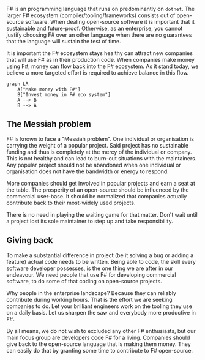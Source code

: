 ﻿F# is an programming language that runs on predominantly on `dotnet`.
The larger F# ecosystem (compiler/tooling/frameworks) consists out of open-source software.
When dealing open-source software it is important that it sustainable and future-proof.
Otherwise, as an enterprise, you cannot justify choosing F# over an other language
when there are no guarantees that the language will sustain the test of time.

It is important the F# ecosystem stays healthy can attract new companies that will use F# as in their production code.
When companies make money using F#, money can flow back into the F# ecosystem.
As it stand today, we believe a more targeted effort is required to achieve balance in this flow.

```mermaid
graph LR
    A["Make money with F#"]
    B["Invest money in F# eco system"]
    A --> B
    B --> A
```

## The Messiah problem

F# is known to face a "Messiah problem". One individual or organisation is carrying the weight of a popular project.
Said project has no sustainable funding and thus is completely at the mercy of the individual or company.
This is not healthy and can lead to burn-out situations with the maintainers.
Any popular project should not be abandoned when one individual or organisation does not have the bandwidth or energy to respond.

More companies should get involved in popular projects and earn a seat at the table.
The prosperity of an open-source should be influenced by the commercial user-base.
It should be normalized that companies actually contribute back to their most-widely used projects.

There is no need in playing the waiting game for that matter. Don't wait until a project lost its sole maintainer to step up and take responsibility.

## Giving back

To make a substantial difference in project (be it solving a bug or adding a feature) actual code needs to be written.
Being able to code, the skill every software developer possesses, is the one thing we are after in our endeavour.
We need people that use F# for developing commercial software, to do some of that coding on open-source projects.

Why people in the enterprise landscape? Because they can reliably contribute during working hours. That is the effort we are seeking companies to do.
Let your brilliant engineers work on the tooling they use on a daily basis. Let us sharpen the saw and everybody more productive in F#.

By all means, we do not wish to excluded any other F# enthusiasts, but our main focus group are developers code F# for a living.
Companies should give back to the open-source language that is making them money.
They can easily do that by granting some time to contribute to F# open-source. 